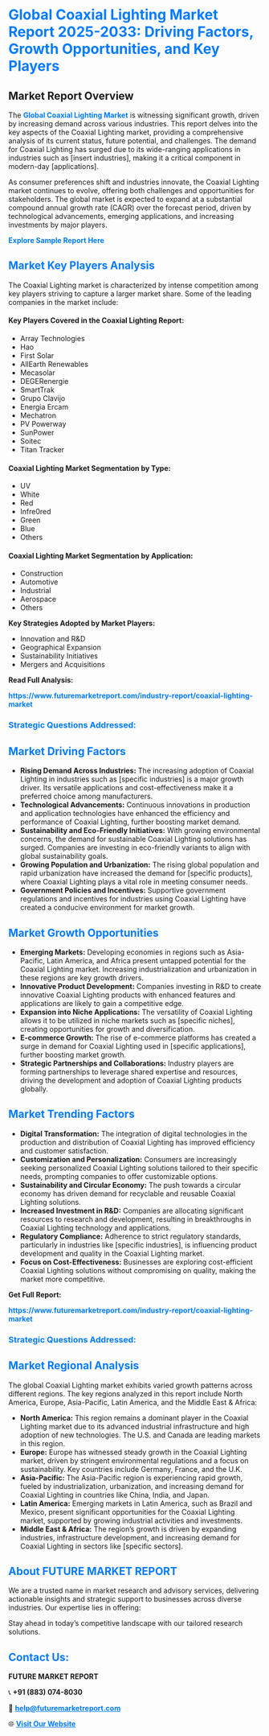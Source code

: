 <h1 style="color: #007BFF;">Global Coaxial Lighting Market Report 2025-2033: Driving Factors, Growth Opportunities, and Key Players</h1>

<section id="overview">
<h2>Market Report Overview</h2>
<p>The <a href="https://www.futuremarketreport.com/industry-report/coaxial-lighting-market" style="color: #007BFF; text-decoration: none;"><strong>Global Coaxial Lighting Market</strong></a> is witnessing significant growth, driven by increasing demand across various industries. This report delves into the key aspects of the Coaxial Lighting market, providing a comprehensive analysis of its current status, future potential, and challenges. The demand for Coaxial Lighting has surged due to its wide-ranging applications in industries such as [insert industries], making it a critical component in modern-day [applications].</p>
<p>As consumer preferences shift and industries innovate, the Coaxial Lighting market continues to evolve, offering both challenges and opportunities for stakeholders. The global market is expected to expand at a substantial compound annual growth rate (CAGR) over the forecast period, driven by technological advancements, emerging applications, and increasing investments by major players.</p>
</section>

<section id="overview">
<p><a href="https://www.futuremarketreport.com/request-sample/reportId=75716" style="color: #007BFF; text-decoration: none;"><strong>Explore Sample Report Here</strong></a></p>
</section>

<section id="key-players">
<h2 style="color: #007BFF;">Market Key Players Analysis</h2>
<p>The Coaxial Lighting market is characterized by intense competition among key players striving to capture a larger market share. Some of the leading companies in the market include:</p>
<h4>Key Players Covered in the Coaxial Lighting Report:</h4>
<ul><li>Array Technologies</li><li>Hao</li><li>First Solar</li><li>AllEarth Renewables</li><li>Mecasolar</li><li>DEGERenergie</li><li>SmartTrak</li><li>Grupo Clavijo</li><li>Energia Ercam</li><li>Mechatron</li><li>PV Powerway</li><li>SunPower</li><li>Soitec</li><li>Titan Tracker</li></ul>
<h4>Coaxial Lighting Market Segmentation by Type:</h4>
<ul><li>UV</li><li>White</li><li>Red</li><li>Infre0red</li><li>Green</li><li>Blue</li><li>Others</li></ul>

<h4>Coaxial Lighting Market Segmentation by Application:</h4>
<ul><li>Construction</li><li>Automotive</li><li>Industrial</li><li>Aerospace</li><li>Others</li></ul>
<p><strong>Key Strategies Adopted by Market Players:</strong></p>
<ul>
<li>Innovation and R&D</li>
<li>Geographical Expansion</li>
<li>Sustainability Initiatives</li>
<li>Mergers and Acquisitions</li>
</ul>
</section>

<section>
<p><strong>Read Full Analysis: </strong></p><a href="https://www.futuremarketreport.com/industry-report/coaxial-lighting-market" style="color: #007BFF; text-decoration: none;"><strong>https://www.futuremarketreport.com/industry-report/coaxial-lighting-market</strong></a>
<h3 style="color: #007BFF;">Strategic Questions Addressed:</h3>
</section>

<section id="driving-factors">
<h2 style="color: #007BFF;">Market Driving Factors</h2>
<ul>
<li><strong>Rising Demand Across Industries:</strong> The increasing adoption of Coaxial Lighting in industries such as [specific industries] is a major growth driver. Its versatile applications and cost-effectiveness make it a preferred choice among manufacturers.</li>
<li><strong>Technological Advancements:</strong> Continuous innovations in production and application technologies have enhanced the efficiency and performance of Coaxial Lighting, further boosting market demand.</li>
<li><strong>Sustainability and Eco-Friendly Initiatives:</strong> With growing environmental concerns, the demand for sustainable Coaxial Lighting solutions has surged. Companies are investing in eco-friendly variants to align with global sustainability goals.</li>
<li><strong>Growing Population and Urbanization:</strong> The rising global population and rapid urbanization have increased the demand for [specific products], where Coaxial Lighting plays a vital role in meeting consumer needs.</li>
<li><strong>Government Policies and Incentives:</strong> Supportive government regulations and incentives for industries using Coaxial Lighting have created a conducive environment for market growth.</li>
</ul>
</section>

<section id="growth-opportunities">
<h2 style="color: #007BFF;">Market Growth Opportunities</h2>
<ul>
<li><strong>Emerging Markets:</strong> Developing economies in regions such as Asia-Pacific, Latin America, and Africa present untapped potential for the Coaxial Lighting market. Increasing industrialization and urbanization in these regions are key growth drivers.</li>
<li><strong>Innovative Product Development:</strong> Companies investing in R&D to create innovative Coaxial Lighting products with enhanced features and applications are likely to gain a competitive edge.</li>
<li><strong>Expansion into Niche Applications:</strong> The versatility of Coaxial Lighting allows it to be utilized in niche markets such as [specific niches], creating opportunities for growth and diversification.</li>
<li><strong>E-commerce Growth:</strong> The rise of e-commerce platforms has created a surge in demand for Coaxial Lighting used in [specific applications], further boosting market growth.</li>
<li><strong>Strategic Partnerships and Collaborations:</strong> Industry players are forming partnerships to leverage shared expertise and resources, driving the development and adoption of Coaxial Lighting products globally.</li>
</ul>
</section>

<section id="trending-factors">
<h2 style="color: #007BFF;">Market Trending Factors</h2>
<ul>
<li><strong>Digital Transformation:</strong> The integration of digital technologies in the production and distribution of Coaxial Lighting has improved efficiency and customer satisfaction.</li>
<li><strong>Customization and Personalization:</strong> Consumers are increasingly seeking personalized Coaxial Lighting solutions tailored to their specific needs, prompting companies to offer customizable options.</li>
<li><strong>Sustainability and Circular Economy:</strong> The push towards a circular economy has driven demand for recyclable and reusable Coaxial Lighting solutions.</li>
<li><strong>Increased Investment in R&D:</strong> Companies are allocating significant resources to research and development, resulting in breakthroughs in Coaxial Lighting technology and applications.</li>
<li><strong>Regulatory Compliance:</strong> Adherence to strict regulatory standards, particularly in industries like [specific industries], is influencing product development and quality in the Coaxial Lighting market.</li>
<li><strong>Focus on Cost-Effectiveness:</strong> Businesses are exploring cost-efficient Coaxial Lighting solutions without compromising on quality, making the market more competitive.</li>
</ul>
</section>

<section>
<p><strong>Get Full Report: </strong></p><a href="https://www.futuremarketreport.com/industry-report/coaxial-lighting-market" style="color: #007BFF; text-decoration: none;"><strong>https://www.futuremarketreport.com/industry-report/coaxial-lighting-market</strong></a>
<h3 style="color: #007BFF;">Strategic Questions Addressed:</h3>
</section>


<section id="regional-analysis">
<h2 style="color: #007BFF;">Market Regional Analysis</h2>
<p>The global Coaxial Lighting market exhibits varied growth patterns across different regions. The key regions analyzed in this report include North America, Europe, Asia-Pacific, Latin America, and the Middle East & Africa:</p>
<ul>
<li><strong>North America:</strong> This region remains a dominant player in the Coaxial Lighting market due to its advanced industrial infrastructure and high adoption of new technologies. The U.S. and Canada are leading markets in this region.</li>
<li><strong>Europe:</strong> Europe has witnessed steady growth in the Coaxial Lighting market, driven by stringent environmental regulations and a focus on sustainability. Key countries include Germany, France, and the U.K.</li>
<li><strong>Asia-Pacific:</strong> The Asia-Pacific region is experiencing rapid growth, fueled by industrialization, urbanization, and increasing demand for Coaxial Lighting in countries like China, India, and Japan.</li>
<li><strong>Latin America:</strong> Emerging markets in Latin America, such as Brazil and Mexico, present significant opportunities for the Coaxial Lighting market, supported by growing industrial activities and investments.</li>
<li><strong>Middle East & Africa:</strong> The region’s growth is driven by expanding industries, infrastructure development, and increasing demand for Coaxial Lighting in sectors like [specific sectors].</li>
</ul>
</section>

<footer>
<h2 style="color: #007BFF;">About FUTURE MARKET REPORT</h2>
<p>We are a trusted name in market research and advisory services, delivering actionable insights and strategic support to businesses across diverse industries. Our expertise lies in offering:</p>

<p>Stay ahead in today’s competitive landscape with our tailored research solutions.</p>

<h2 style="color: #007BFF;">Contact Us:</h2>
<p><strong>FUTURE MARKET REPORT</strong></p>
<p>📞 <strong>+91 (883) 074-8030</strong></p>
<p>📧 <strong><a href="mailto:help@futuremarketreport.com" style="color: #007BFF;">help@futuremarketreport.com</a></strong></p>
<p>🌐 <strong><a href="https://www.futuremarketreport.com/" style="color: #007BFF;">Visit Our Website</a></strong></p>
</footer>